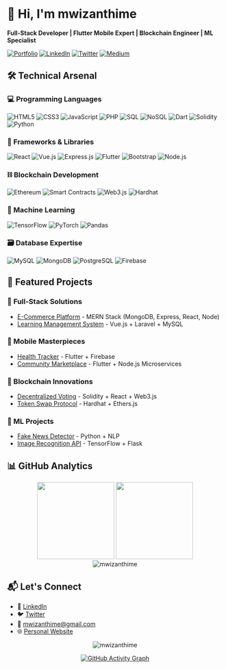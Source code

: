 # 👋 Hi, I'm mwizanthime

**Full-Stack Developer | Flutter Mobile Expert | Blockchain Engineer | ML Specialist**

[![Portfolio](https://img.shields.io/badge/-Portfolio-4CAF50?style=flat-square&logo=Google-Chrome&logoColor=white)](https://mwizanthime.github.io)
[![LinkedIn](https://img.shields.io/badge/-LinkedIn-0077B5?style=flat-square&logo=Linkedin&logoColor=white)](https://linkedin.com/in/mwizanthime)
[![Twitter](https://img.shields.io/badge/-Twitter-1DA1F2?style=flat-square&logo=Twitter&logoColor=white)](https://twitter.com/mwizanthime)
[![Medium](https://img.shields.io/badge/-Medium-12100E?style=flat-square&logo=Medium&logoColor=white)](https://medium.com/@mwizanthime)

## 🛠️ Technical Arsenal

### 💻 Programming Languages
![HTML5](https://img.shields.io/badge/-HTML5-E34F26?style=flat-square&logo=html5&logoColor=white)
![CSS3](https://img.shields.io/badge/-CSS3-1572B6?style=flat-square&logo=css3&logoColor=white)
![JavaScript](https://img.shields.io/badge/-JavaScript-F7DF1E?style=flat-square&logo=javascript&logoColor=black)
![PHP](https://img.shields.io/badge/-PHP-777BB4?style=flat-square&logo=php&logoColor=white)
![SQL](https://img.shields.io/badge/-SQL-4479A1?style=flat-square&logo=postgresql&logoColor=white)
![NoSQL](https://img.shields.io/badge/-NoSQL-47A248?style=flat-square&logo=mongodb&logoColor=white)
![Dart](https://img.shields.io/badge/-Dart-0175C2?style=flat-square&logo=dart&logoColor=white)
![Solidity](https://img.shields.io/badge/-Solidity-363636?style=flat-square&logo=solidity&logoColor=white)
![Python](https://img.shields.io/badge/-Python-3776AB?style=flat-square&logo=python&logoColor=white)

### 🚀 Frameworks & Libraries
![React](https://img.shields.io/badge/-React-61DAFB?style=flat-square&logo=react&logoColor=black)
![Vue.js](https://img.shields.io/badge/-Vue.js-4FC08D?style=flat-square&logo=vue.js&logoColor=white)
![Express.js](https://img.shields.io/badge/-Express.js-000000?style=flat-square&logo=express&logoColor=white)
![Flutter](https://img.shields.io/badge/-Flutter-02569B?style=flat-square&logo=flutter&logoColor=white)
![Bootstrap](https://img.shields.io/badge/-Bootstrap-7952B3?style=flat-square&logo=bootstrap&logoColor=white)
![Node.js](https://img.shields.io/badge/-Node.js-339933?style=flat-square&logo=node.js&logoColor=white)

### ⛓️ Blockchain Development
![Ethereum](https://img.shields.io/badge/-Ethereum-3C3C3D?style=flat-square&logo=ethereum&logoColor=white)
![Smart Contracts](https://img.shields.io/badge/-Smart_Contracts-000000?style=flat-square)
![Web3.js](https://img.shields.io/badge/-Web3.js-F16822?style=flat-square&logo=web3.js&logoColor=white)
![Hardhat](https://img.shields.io/badge/-Hardhat-FFF100?style=flat-square&logo=hardhat&logoColor=black)

### 🤖 Machine Learning
![TensorFlow](https://img.shields.io/badge/-TensorFlow-FF6F00?style=flat-square&logo=tensorflow&logoColor=white)
![PyTorch](https://img.shields.io/badge/-PyTorch-EE4C2C?style=flat-square&logo=pytorch&logoColor=white)
![Pandas](https://img.shields.io/badge/-Pandas-150458?style=flat-square&logo=pandas&logoColor=white)

### 🗃️ Database Expertise
![MySQL](https://img.shields.io/badge/-MySQL-4479A1?style=flat-square&logo=mysql&logoColor=white)
![MongoDB](https://img.shields.io/badge/-MongoDB-47A248?style=flat-square&logo=mongodb&logoColor=white)
![PostgreSQL](https://img.shields.io/badge/-PostgreSQL-336791?style=flat-square&logo=postgresql&logoColor=white)
![Firebase](https://img.shields.io/badge/-Firebase-FFCA28?style=flat-square&logo=firebase&logoColor=black)

## 🌟 Featured Projects

### 🛒 Full-Stack Solutions
- [E-Commerce Platform](https://github.com/mwizanthime/ecommerce-fullstack) - MERN Stack (MongoDB, Express, React, Node)
- [Learning Management System](https://github.com/mwizanthime/lms-platform) - Vue.js + Laravel + MySQL

### 📱 Mobile Masterpieces
- [Health Tracker](https://github.com/mwizanthime/health-tracker) - Flutter + Firebase
- [Community Marketplace](https://github.com/mwizanthime/community-market) - Flutter + Node.js Microservices

### 🔗 Blockchain Innovations
- [Decentralized Voting](https://github.com/mwizanthime/decentralized-voting) - Solidity + React + Web3.js
- [Token Swap Protocol](https://github.com/mwizanthime/token-swap) - Hardhat + Ethers.js

### 🧠 ML Projects
- [Fake News Detector](https://github.com/mwizanthime/fake-news-detector) - Python + NLP
- [Image Recognition API](https://github.com/mwizanthime/image-recognition-api) - TensorFlow + Flask

## 📊 GitHub Analytics

<div align="center">
  <img height="180em" src="https://github-readme-stats.vercel.app/api?username=mwizanthime&show_icons=true&theme=radical&include_all_commits=true&count_private=true"/>
  <img height="180em" src="https://github-readme-stats.vercel.app/api/top-langs/?username=mwizanthime&layout=compact&langs_count=8&theme=radical"/>
</div>

<div align="center">
  <img src="https://github-readme-streak-stats.herokuapp.com/?user=mwizanthime&theme=radical" alt="mwizanthime" />
</div>

## 📬 Let's Connect

- 💼 [LinkedIn](https://linkedin.com/in/mwizanthime)
- 🐦 [Twitter](https://twitter.com/mwizanthime)
- 📧 mwizanthime@gmail.com
- 🌐 [Personal Website](https://mwizanthime.github.io)

<p align="center">
  <img src="https://komarev.com/ghpvc/?username=mwizanthime&label=Profile%20views&color=0e75b6&style=flat" alt="mwizanthime" />
</p>

<div align="center">
  <a href="https://github.com/mwizanthime">
    <img src="https://activity-graph.herokuapp.com/graph?username=mwizanthime&theme=react-dark" alt="GitHub Activity Graph" />
  </a>
</div>
